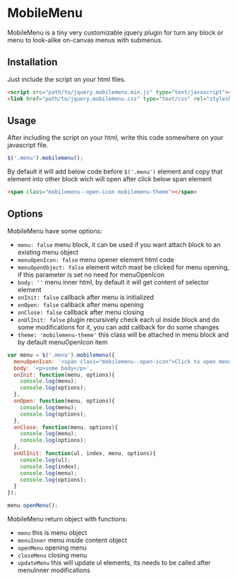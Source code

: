 # MobileMenu

MobileMenu is a tiny very customizable jquery plugin for turn any block or menu to look-alike on-canvas menus with submenus.

## Installation

Just include the script on your html files.

```html
<script src="path/to/jquery.mobilemenu.min.js" type="text/javascript"></script>
<link href="path/to/jquery.mobilemenu.css" type="text/css" rel="stylesheet" />
```

## Usage
After including the script on your html, write this code somewhere on your javascript file.

```javascript
$('.menu').mobilemenu();
```

By default it will add below code before `$('.menu')` element and copy that element into other block wich will open after click below span element
```html
<span class="mobilemenu--open-icon mobilemenu-theme"></span>
```

## Options

MobileMenu have some options:

* `menu: false` menu block, it can be used if you want attach block to an existing menu object
* `menuOpenIcon: false` menu opener element html code
* `menuOpenObject: false` element witch mast be clicked for menu opening, if this parameter is set no need for menuOpenIcon
* `body: ''` menu inner html, by default it will get content of selector element
* `onInit: false` callback after menu is initialized
* `onOpen: false` callback after menu opening
* `onClose: false` callback after menu closing
* `onUlInit: false` plugin recursively check each ul inside block and do some modifications for it, you can add callback for do some changes
* `theme: 'mobilemenu-theme'` this class will be attached in menu block and by default menuOpenIcon item

```javascript
var menu = $('.menu').mobilemenu({
  menuOpenIcon: '<span class="mobilemenu--open-icon">Click to open menu</span>',
  body: '<p>some body</p>',
  onInit: function(menu, options){
    console.log(menu);
    console.log(options);
  },
  onOpen: function(menu, options){
    console.log(menu);
    console.log(options);
  },
  onClose: function(menu, options){
    console.log(menu);
    console.log(options);
  },
  onUlInit: function(ul, index, menu, options){
    console.log(ul);
    console.log(index);
    console.log(menu);
    console.log(options);
  }
});

menu.openMenu();
```
MobileMenu return object with functions:


* `menu` this is menu object
* `menuInner` menu inside content object
* `openMenu` opening menu
* `closeMenu` closing menu
* `updateMenu` this will update ul elements, its needs to be called after menuInner modifications
